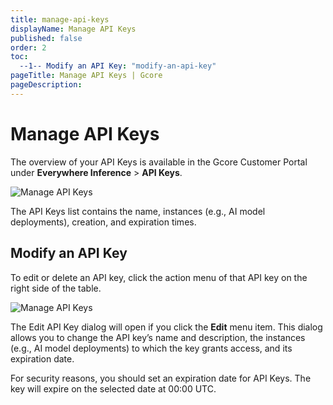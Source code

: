 ```yaml
---
title: manage-api-keys
displayName: Manage API Keys
published: false
order: 2
toc:
  --1-- Modify an API Key: "modify-an-api-key"
pageTitle: Manage API Keys | Gcore
pageDescription: 
---
```

# Manage API Keys

The overview of your API Keys is available in the Gcore Customer Portal under **Everywhere Inference** > **API Keys**.

<img src="https://assets.gcore.pro/docs/edge-ai/everywhere-inference/api-keys/manage-api-keys/manage-api-keys-1.png" alt="Manage API Keys">

The API Keys list contains the name, instances (e.g., AI model deployments), creation, and expiration times.

## Modify an API Key

To edit or delete an API key, click the action menu of that API key on the right side of the table.

<img src="https://assets.gcore.pro/docs/edge-ai/everywhere-inference/api-keys/manage-api-keys/manage-api-keys-2.png" alt="Manage API Keys">

The Edit API Key dialog will open if you click the **Edit** menu item. This dialog allows you to change the API key’s name and description, the instances (e.g., AI model deployments) to which the key grants access, and its expiration date.

<alert-element type="info" title="Info">
For security reasons, you should set an expiration date for API Keys. The key will expire on the selected date at 00:00 UTC.
</alert-element>
